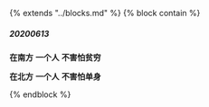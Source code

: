 {% extends "../blocks.md" %} {% block contain %}
##### 20200613



**在南方**
**一个人**
**不害怕贫穷**



**在北方**
**一个人**
**不害怕单身**


{% endblock %}